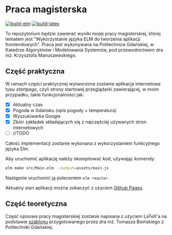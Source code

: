 # Praca magisterska

[![build-elm](https://github.com/marcinjurczak/mgr/actions/workflows/build_elm.yml/badge.svg)](https://github.com/marcinjurczak/mgr/actions/workflows/build_elm.yml)
[![build-latex](https://github.com/marcinjurczak/mgr/actions/workflows/build_latex.yml/badge.svg)](https://github.com/marcinjurczak/mgr/actions/workflows/build_latex.yml)

To repozytorium będzie zawierać wyniki mojej pracy magisterskiej, której tematem jest "Wykorzystanie języka ELM do tworzenia aplikacji frontendowych". Praca jest wykonywana na Politechnice Gdańskiej, w Katedrze Algorytmów i Modelowania Systemów, pod przewodnictwem dra inż. Krzysztofa Manuszewskiego.

## Część praktyczna

W ramach części praktycznej wytworzona zostanie aplikacja internetowa typu *startpage*, czyli strony startowej przeglądarki zawierającej, w moim przypadku, takie funkcjonalności jak:

- [x] Aktualny czas
- [x] Pogoda w Gdańsku (opis pogody + temperatura)
- [x] Wyszukiwarka Google
- [x] Zbiór zakładek składających się z najczęściej używanych stron internetowych
- [ ] //TODO

Całość implementacji zostanie wykonana z wykorzystaniem funkcyjnego języka Elm.

Aby uruchomić aplikację należy skompilować kod, używając komendy:
```sh
elm make src/Main.elm --output=assets/main.js
```
Następnie uruchomić ją poleceniem `elm reactor`.

Aktualny stan aplikacji można zobaczyć z użyciem [Github Pages](https://marcinjurczak.github.io/mgr/).

## Część teoretyczna

Część opisowa pracy magisterskiej zostanie napisana z użyciem LaTeX'a na podstawie [szablonu](https://www.overleaf.com/latex/templates/gdansk-university-of-technology-thesis-template/tngwxnzvzzqb) przygotowanego przez dra inż. Tomasza Boińskiego z Politechniki Gdańskiej.
